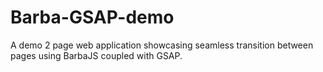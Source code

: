 # Barba-GSAP-demo
A demo 2 page web application showcasing seamless transition between pages using BarbaJS coupled with GSAP.
